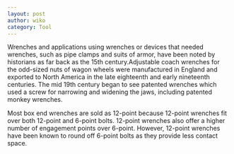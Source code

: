 ```yaml
---
layout: post
author: wiko
category: Tool
---
```

Wrenches and applications using wrenches or devices that needed wrenches, such as pipe clamps and suits of armor, have been noted by historians as far back as the 15th century.Adjustable coach wrenches for the odd-sized nuts of wagon wheels were manufactured in England and exported to North America in the late eighteenth and early nineteenth centuries. The mid 19th century began to see patented wrenches which used a screw for narrowing and widening the jaws, including patented monkey wrenches.

Most box end wrenches are sold as 12-point because 12-point wrenches fit over both 12-point and 6-point bolts. 12-point wrenches also offer a higher number of engagement points over 6-point. However, 12-point wrenches have been known to round off 6-point bolts as they provide less contact space.